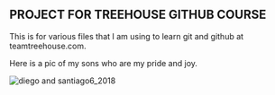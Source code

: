 ## PROJECT FOR TREEHOUSE GITHUB COURSE

This is for various files that I am using to learn git and github at teamtreehouse.com.


Here is a pic of my sons who are my pride and joy.

![diego and santiago6_2018](https://user-images.githubusercontent.com/33148009/41272764-5ff60568-6dcb-11e8-8dbd-5402e491a60c.jpg)

